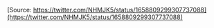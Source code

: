 [Source: https://twitter.com/NHMJK5/status/1658809299307737088](https://twitter.com/NHMJK5/status/1658809299307737088)